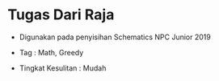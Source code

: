 # Tugas Dari Raja

- Digunakan pada penyisihan Schematics NPC Junior 2019

- Tag : Math, Greedy

- Tingkat Kesulitan : Mudah